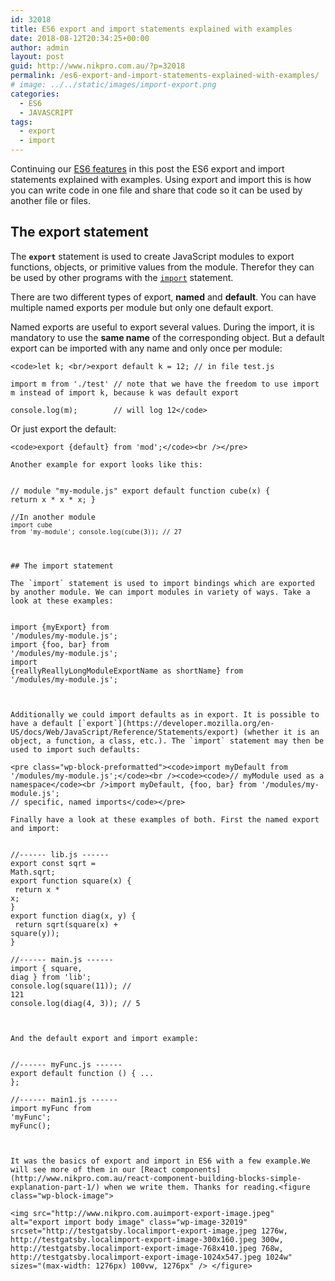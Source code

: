 ```yaml
---
id: 32018
title: ES6 export and import statements explained with examples
date: 2018-08-12T20:34:25+00:00
author: admin
layout: post
guid: http://www.nikpro.com.au/?p=32018
permalink: /es6-export-and-import-statements-explained-with-examples/
# image: ../../static/images/import-export.png
categories:
  - ES6
  - JAVASCRIPT
tags:
  - export
  - import
---
```

Continuing our [ES6 features](http://www.nikpro.com.au/all-you-need-to-know-about-arrow-functions-in-javascript/) in this post the ES6 export and import statements explained with examples. Using export and import this is how you can write code in one file and share that code so it can be used by another file or files.

## The export statement

The **`export`** statement is used to create JavaScript modules to export functions, objects, or primitive values from the module. Therefor they can be used by other programs with the [`import`](https://developer.mozilla.org/en-US/docs/Web/JavaScript/Reference/Statements/import) statement.

There are two different types of export, **named** and **default**. You can have multiple named exports per module but only one default export.

Named exports are useful to export several values. During the import, it is mandatory to use the **same name** of the corresponding object. But a default export can be imported with any name and only once per module:


```
<code>let k; <br/>export default k = 12; // in file test.js

import m from './test' // note that we have the freedom to use import m instead of import k, because k was default export

console.log(m);        // will log 12</code>
```


Or just export the default:


```
<code>export {default} from 'mod';</code><br /></pre>

Another example for export looks like this:


```
<code>// module "my-module.js"
export default function cube(x) {
  return x * x * x;
}<br/><br/>//In another module<br/><code>import cube from 'my-module';
console.log(cube(3)); // 27</code></code>
```


## The import statement

The `import` statement is used to import bindings which are exported by another module. We can import modules in variety of ways. Take a look at these examples:


```
<code>import {myExport} from '/modules/my-module.js';</code><br /><code>import {foo, bar} from '/modules/my-module.js';</code><br /><code>import {reallyReallyLongModuleExportName as shortName}
  from '/modules/my-module.js';</code>
```


Additionally we could import defaults as in export. It is possible to have a default [`export`](https://developer.mozilla.org/en-US/docs/Web/JavaScript/Reference/Statements/export) (whether it is an object, a function, a class, etc.). The `import` statement may then be used to import such defaults:

<pre class="wp-block-preformatted"><code>import myDefault from '/modules/my-module.js';</code><br /><code><code>// myModule used as a namespace</code><br />import myDefault, {foo, bar} from '/modules/my-module.js';
// specific, named imports</code></pre>

Finally have a look at these examples of both. First the named export and import:


```
<code>//------ lib.js ------<br/>export const sqrt = Math.sqrt;<br/>export function square(x) {<br/>    return x * x;<br/>}<br/>export function diag(x, y) {<br/>    return sqrt(square(x) + square(y));<br/>}<br/><br/>//------ main.js ------<br/>import { square, diag } from 'lib';<br/>console.log(square(11)); // 121<br/>console.log(diag(4, 3)); // 5</code>
```


And the default export and import example:


```
<code>//------ myFunc.js ------<br/>export default function () { ... };<br/><br/>//------ main1.js ------<br/>import myFunc from 'myFunc';<br/>myFunc();</code>
```


It was the basics of export and import in ES6 with a few example.We will see more of them in our [React components](http://www.nikpro.com.au/react-component-building-blocks-simple-explanation-part-1/) when we write them. Thanks for reading.<figure class="wp-block-image">

<img src="http://www.nikpro.com.auimport-export-image.jpeg" alt="export import body image" class="wp-image-32019" srcset="http://testgatsby.localimport-export-image.jpeg 1276w, http://testgatsby.localimport-export-image-300x160.jpeg 300w, http://testgatsby.localimport-export-image-768x410.jpeg 768w, http://testgatsby.localimport-export-image-1024x547.jpeg 1024w" sizes="(max-width: 1276px) 100vw, 1276px" /> </figure>